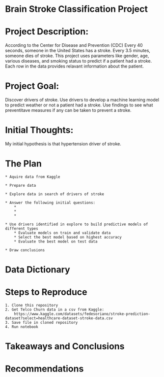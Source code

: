# Brain Stroke Classification Project

# Project Description:
According to the Center for Disease and Prevention (CDC) Every 40 seconds, someone in the United States has a stroke. Every 3.5 minutes, someone dies of stroke. This project uses  parameters like gender, age, various diseases, and smoking status to predict if a patient had a stroke. Each row in the data provides relavant information about the patient.

# Project Goal:
Discover drivers of stroke.
Use drivers to develop a machine learning model to predict weather or not a patient had a stroke.
Use findings to see what preventitave measures if any can be taken to prevent a stroke.

# Initial Thoughts:
My initial hypothesis is that hypertension driver of stroke.

# The Plan
    * Aquire data from Kaggle

    * Prepare data

    * Explore data in search of drivers of stroke

    * Answer the following initial questions:
        *
        *
        *

    * Use drivers identified in explore to build predictive models of different types
        * Evaluate models on train and validate data
        * Select the best model based on highest accuracy
        * Evaluate the best model on test data
        
    * Draw conclusions

# Data Dictionary


# Steps to Reproduce
    1. Clone this repository
    2. Get Telco Churn data in a csv from Kaggle: 
        https://www.kaggle.com/datasets/fedesoriano/stroke-prediction-dataset?select=healthcare-dataset-stroke-data.csv
    3. Save file in cloned repository
    4. Run notebook
# Takeaways and Conclusions

# Recommendations
